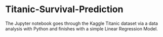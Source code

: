 # Titanic-Survival-Prediction

The Jupyter notebook goes through the Kaggle Titanic dataset via a data analysis with Python and finishes with a simple Linear Regression Model.
